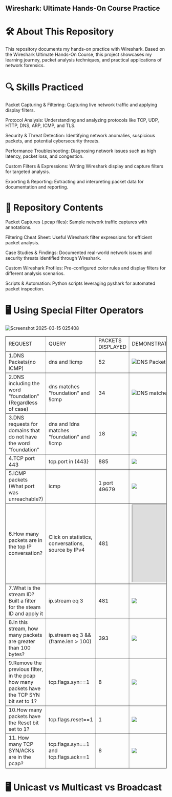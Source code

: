 ## Wireshark: Ultimate Hands-On Course Practice

# 🛠 About This Repository

This repository documents my hands-on practice with Wireshark. Based on the Wireshark Ultimate Hands-On Course, this project showcases my learning journey, packet analysis techniques, and practical applications of network forensics.

# 🔍 Skills Practiced

Packet Capturing & Filtering: Capturing live network traffic and applying display filters.

Protocol Analysis: Understanding and analyzing protocols like TCP, UDP, HTTP, DNS, ARP, ICMP, and TLS.

Security & Threat Detection: Identifying network anomalies, suspicious packets, and potential cybersecurity threats.

Performance Troubleshooting: Diagnosing network issues such as high latency, packet loss, and congestion.

Custom Filters & Expressions: Writing Wireshark display and capture filters for targeted analysis.

Exporting & Reporting: Extracting and interpreting packet data for documentation and reporting.

# 📂 Repository Contents

Packet Captures (.pcap files): Sample network traffic captures with annotations.

Filtering Cheat Sheet: Useful Wireshark filter expressions for efficient packet analysis.

Case Studies & Findings: Documented real-world network issues and security threats identified through Wireshark.

Custom Wireshark Profiles: Pre-configured color rules and display filters for different analysis scenarios.

Scripts & Automation: Python scripts leveraging pyshark for automated packet inspection.

# 🖥️ Using Special Filter Operators
![Screenshot 2025-03-15 025408](https://github.com/user-attachments/assets/1a8b5d20-148a-4582-b5c7-802e87ef14ad)
<table border="1">
  <tr>
    <td>REQUEST</td>
    <td>QUERY</td>
    <td>PACKETS DISPLAYED</td>
    <td>DEMONSTRATION</td>
  </tr>
  <tr>
    <td>1.DNS Packets(no ICMP)</td>
    <td>dns and !icmp</td>
    <td>52</td>
    <td><img src="https://github.com/user-attachments/assets/2a1be0be-30f8-4793-9cda-ff3fdf7fea30" alt="DNS Packet Screenshot"></td>
  </tr>
  <tr>
    <td>2.DNS including the word "foundation"(Regardless of case)</td>
    <td>dns matches "foundation" and !icmp </td>
    <td>34</td>
    <td><img src="https://github.com/user-attachments/assets/18c7e066-05e9-46aa-a81a-a29eb5b39aa3" alt="DNS matches Screeshot"></td>
  </tr>
  <tr>
    <td>3.DNS requests for domains that do not have the word "foundation" </td>
    <td>dns and !dns matches "foundation" and !icmp</td>
    <td>18</td>
    <td><img src="https://github.com/user-attachments/assets/aff0a025-1215-494f-a275-1de52df7a235" ></td>
  </tr>
  <tr>
    <td>4.TCP port 443</td>
    <td>tcp.port in {443}</td>
    <td>885</td>
    <td><img src="https://github.com/user-attachments/assets/db2a63c1-f24d-42f3-9a82-0ac6263efc80"></td>
  </tr>
  <tr>
    <td>5.ICMP packets (What port was unreachable?)</td>
    <td>icmp</td>
    <td>1 port 49679</td>
    <td><img src="https://github.com/user-attachments/assets/29d0f02e-f4c5-4fb5-9165-6d5f9e0d6155"></td>
  </tr>
  <tr>
    <td>6.How many packets are in the top IP conversation?</td>
    <td>Click on statistics, conversations, source by IPv4 </td>
    <td>481</td>
    <td><iframe src="https://drive.google.com/file/d/1N-5Zrhz6EB7dbwl-XOVTtDGToiAkncVL/preview" width="320" height="240" allow="autoplay"></iframe></tr>
  <tr>
    <td>7.What is the stream ID? Built a filter for the steam ID and apply it
    <td>ip.stream eq 3</td>
    <td>481</td>
    <td><img src="https://github.com/user-attachments/assets/8d36b698-5f42-42b8-b836-b187b88c6b3a"></td>
  </tr>
  <tr>
    <td>8.In this stream, how many packets are greater than 100 bytes?</td>
    <td>ip.stream eq 3 && (frame.len > 100)</td>
    <td>393</td>
    <td><img src="https://github.com/user-attachments/assets/674eb19d-069f-40e9-bc80-fc6da1486fed"></td>
  </tr>
  <tr> 
    <td>9.Remove the previous filter, in the pcap how many packets have the TCP SYN bit set to 1?</td>
    <td>tcp.flags.syn==1</td>
    <td>8</td>
    <td><img src="https://github.com/user-attachments/assets/c620bafa-3b11-49da-9d02-4fbcc78785a7"></td>
  </tr>
  <tr>
    <td>10.How many packets have the Reset bit set to 1?</td>
    <td>tcp.flags.reset==1</td>
    <td>1</td>
    <td><img src="https://github.com/user-attachments/assets/0b437d50-85bb-4f15-a0ab-c6bfdf5791a5"></td>
  </tr>
    <tr>
    <td>11. How many TCP SYN/ACKs are in the pcap?</td>
    <td>tcp.flags.syn==1 and tcp.flags.ack==1</td>
    <td>8</td>
      <td><img src="https://github.com/user-attachments/assets/8716db1d-c9eb-4595-bc70-4c5e83f3c664"></td>
  </tr>
</table>

# 🖥️ Unicast vs Multicast vs Broadcast

